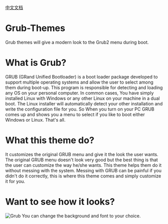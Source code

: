 [中文文档](README-zh.md)

# Grub-Themes
Grub themes will give a modern look to the Grub2 menu during boot.

# What is Grub?

GRUB (GRand Unified Bootloader) is a boot loader package developed to support multiple operating systems and allow the user to select among them during boot-up. 
This program is responsible for detecting and loading any OS on your personal computer.
In common cases, You have simply installed Linux with Windows or any other Linux on your machine in a dual boot. The Linux installer will automatically detect your other installation and write the configuration file for you.
So When you turn on your PC GRUB comes up and shows you a menu to select if you like to boot either Windows or Linux.
That's all. 

# What this theme do?

It customizes the original GRUB menu and give it the look the user wants. The original GRUB menu doesn't look very good but the best thing is that the user can customize the way he/she wants. 
This theme helps them do it without messing with the system. Messing with GRUB can be painful if you didn't do it correctly, this is where this theme comes and simply customize it for you. 

# Want to see how it looks?
![Grub](https://i.imgur.com/zB0qtod.jpg)
You can change the background and font to your choice. 
